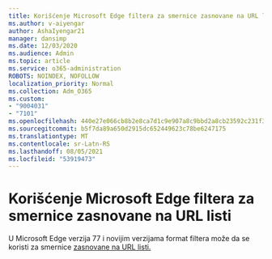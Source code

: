 ```yaml
---
title: Korišćenje Microsoft Edge filtera za smernice zasnovane na URL listi
ms.author: v-aiyengar
author: AshaIyengar21
manager: dansimp
ms.date: 12/03/2020
ms.audience: Admin
ms.topic: article
ms.service: o365-administration
ROBOTS: NOINDEX, NOFOLLOW
localization_priority: Normal
ms.collection: Adm_O365
ms.custom:
- "9004031"
- "7101"
ms.openlocfilehash: 440e27e066cb8b2e8ca7d1c9e907a8c9bbd2a8cb23592c231f343442ff9e06d8
ms.sourcegitcommit: b5f7da89a650d2915dc652449623c78be6247175
ms.translationtype: MT
ms.contentlocale: sr-Latn-RS
ms.lasthandoff: 08/05/2021
ms.locfileid: "53919473"
---
```

# <a name="use-microsoft-edges-filter-format-for-url-list-based-policies"></a>Korišćenje Microsoft Edge filtera za smernice zasnovane na URL listi

U Microsoft Edge verzija 77 i novijim verzijama format filtera može da se koristi za smernice [zasnovane na URL listi.](https://go.microsoft.com/fwlink/?linkid=2135179)